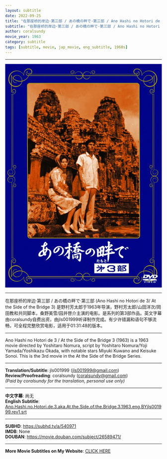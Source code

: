 ```yaml
---
layout: subtitle
date: 2022-09-25
title: "在那座桥的岸边·第三部 / あの橋の畔で·第三部 / Ano Hashi no Hotori de 3 aka At the Side of the Bridge 3 1962 Subtitle (English)"
subtitle: "在那座桥的岸边·第三部 / あの橋の畔で·第三部 / Ano Hashi no Hotori de 3 aka At the Side of the Bridge 3 1962 Subtitle (English)"
author: coralsundy
movie_year: 1963
category: subtitle
tags: [subtitle, movie, jap_movie, eng_subtitle, 1960s]
---
```


------

<img src="../assets/Ano.Hashi.no.Hotori.de.3.jpg" alt="Ano.Hashi.no.Hotori.de.3.cover.art" />

------

在那座桥的岸边·第三部 / あの橋の畔で·第三部 (Ano Hashi no Hotori de 3/ At the Side of the Bridge 3) 是野村芳太郎于1963年导演，野村芳太郎/山田洋次/岡田教和共同脚本，桑野美雪/园井啓介主演的电影。是系列的第3部作品。英文字幕由coralsundy自费出资，由jls001999听译制作完成。有少许错漏和语句不够流畅，可全程完整欣赏电影，适用于01:31:48的版本。


------

Ano Hashi no Hotori de 3 / At the Side of the Bridge 3 (1963) is a 1963 movie directed by Yoshitaro Nomura, script by Yoshitaro Nomura/Yoji Yamada/Yoshikazu Okada, with notable stars Miyuki Kuwano and Keisuke Sonoi. This is the 3rd movie in the At the Side of the Bridge Series.

------

**Translation/Subtitle**: jls001999 (jls001999@gmail.com)<br>
**Review/Proofreading**: coralsundy (coralsundy@gmail.com)<br>
*(Paid by coralsundy for the translation, personal use only)*

------

**中文字幕**: 尚无<br>
**English Subtitle**: [Ano.Hashi.no.Hotori.de.3.aka.At.the.Side.of.the.Bridge.3.1963.eng.BYjls001999.rev1.srt](../subtitles/Ano.Hashi.no.Hotori.de.3.aka.At.the.Side.of.the.Bridge.3.1963.eng.BYjls001999.rev1.srt)

------

**SUBHD**: <https://subhd.tv/a/540971><br>
**IMDB**: None<br>
**DOUBAN**: <https://movie.douban.com/subject/26589471/>

------

**More Movie Subtitles on My Website**: <a href='{% post_url 2021-01-10-subtitles-summary-list %}'>CLICK HERE</a>


